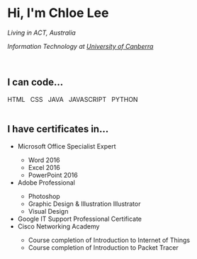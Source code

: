 <h1> Hi, I'm Chloe Lee </h1>

<p><i> Living in ACT, Australia </i></p>
<p><i> Information Technology at <a href='https://www.canberra.edu.au'>University of Canberra</a></i></p>
<br>
<h2> I can code... </h2>
<span>HTML&nbsp;&nbsp;</span>
<span>CSS&nbsp;&nbsp;</span>
<span>JAVA&nbsp;&nbsp;</span>
<span>JAVASCRIPT&nbsp;&nbsp;</span>
<span>PYTHON&nbsp;&nbsp;</span>

<br>
<br>
<h2> I have certificates in...</h2>
<ul>
  <li>Microsoft Office Specialist Expert</li>
    <ul>
      <li>Word 2016</li>
      <li>Excel 2016</li>
      <li>PowerPoint 2016</li>
    </ul>
  <li>Adobe Professional</li>
    <ul>
      <li>Photoshop</li>
      <li>Graphic Design & Illustration Illustrator</li>
      <li>Visual Design</li>
    </ul>
  <li>Google IT Support Professional Certificate</li>
  <li>Cisco Networking Academy</li>
    <ul>
      <li>Course completion of Introduction to Internet of Things</li>
      <li>Course completion of Introduction to Packet Tracer</li>
    </ul>
</ul>
